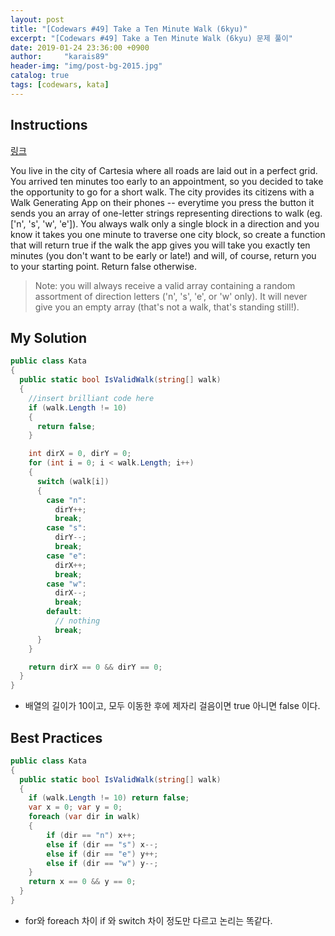 ```yaml
---
layout: post
title: "[Codewars #49] Take a Ten Minute Walk (6kyu)"
excerpt: "[Codewars #49] Take a Ten Minute Walk (6kyu) 문제 풀이"
date: 2019-01-24 23:36:00 +0900
author:     "karais89"
header-img: "img/post-bg-2015.jpg"
catalog: true
tags: [codewars, kata]
---
```


## Instructions

[링크](https://www.codewars.com/kata/54da539698b8a2ad76000228/train/csharp)

You live in the city of Cartesia where all roads are laid out in a perfect grid. You arrived ten minutes too early to an appointment, so you decided to take the opportunity to go for a short walk. The city provides its citizens with a Walk Generating App on their phones -- everytime you press the button it sends you an array of one-letter strings representing directions to walk (eg. ['n', 's', 'w', 'e']). You always walk only a single block in a direction and you know it takes you one minute to traverse one city block, so create a function that will return true if the walk the app gives you will take you exactly ten minutes (you don't want to be early or late!) and will, of course, return you to your starting point. Return false otherwise.


> Note: you will always receive a valid array containing a random assortment of direction letters ('n', 's', 'e', or 'w' only). It will never give you an empty array (that's not a walk, that's standing still!).


## My Solution

```csharp
public class Kata
{
  public static bool IsValidWalk(string[] walk)
  {
    //insert brilliant code here
    if (walk.Length != 10)
    {
      return false;
    }

    int dirX = 0, dirY = 0;
    for (int i = 0; i < walk.Length; i++)
    {
      switch (walk[i])
      {
        case "n":
          dirY++;
          break;
        case "s":
          dirY--;
          break;
        case "e":
          dirX++;
          break;
        case "w":
          dirX--;
          break;
        default:
          // nothing
          break;
      }
    }

    return dirX == 0 && dirY == 0;
  }
}
```

- 배열의 길이가 10이고, 모두 이동한 후에 제자리 걸음이면 true 아니면 false 이다.

## Best Practices

```csharp
public class Kata
{
  public static bool IsValidWalk(string[] walk)
  {
    if (walk.Length != 10) return false;
    var x = 0; var y = 0;
    foreach (var dir in walk)
    {
        if (dir == "n") x++;
        else if (dir == "s") x--;
        else if (dir == "e") y++;
        else if (dir == "w") y--;
    }
    return x == 0 && y == 0;
  }
}
```

- for와 foreach 차이 if 와 switch 차이 정도만 다르고 논리는 똑같다.